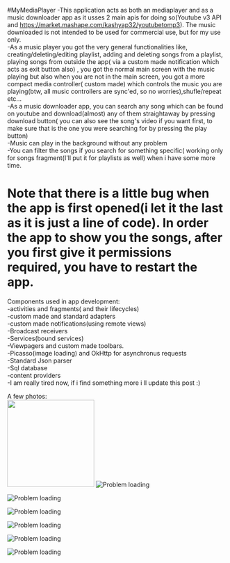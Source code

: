 #MyMediaPlayer
-This application acts as both an mediaplayer and as a music downloader app as it usses 2 main apis for doing so(Youtube v3 API and https://market.mashape.com/kashyap32/youtubetomp3). The music downloaded is not intended to be used for commercial use, but for my use only.<br />
-As a music player you got the very general functionalities like, creating/deleting/editing playlist, adding and deleting songs from a playlist, playing songs from outside the app( via a custom made notification which acts as exit button also) , you got the normal main screen with the music playing but also when you are not in the main screen, you got a more compact media controller( custom made) which controls the music you are playing(btw, all music controllers are sync'ed, so no worries),shufle/repeat etc... <br />
-As a music downloader app, you can search any song which can be found on youtube and download(almost) any of them straightaway by pressing download button( you can also see the song's video if you want first, to make sure that is the one you were searching for by pressing the play button)<br />
-Music can play in the background without any problem<br />
-You can filter the songs if you search for something specific( working only for songs fragment(I'll put it for playlists as well) when i have some more time.<br />
# Note that there is a little bug when the app is first opened(i let it the last as it is just a line of code). In order the app to show you the songs, after you first give it permissions required, you have to restart the app.<br />

Components used in app development:<br />
-activities and fragments( and their lifecycles)<br />
-custom made and standard adapters<br />
-custom made notifications(using remote views)<br />
-Broadcast receivers<br />
-Services(bound services)<br />
-Viewpagers and custom made toolbars.<br />
-Picasso(image loading) and OkHttp for asynchronus requests<br />
-Standard Json parser<br />
-Sql database<br />
-content providers<br />
-I am really tired now, if i find something more i ll update this post :)<br />


A few photos:<br />
<img src="https://github.com/raizen4/AndroidProgramming/blob/master/MyMediaPlayer/Capture%2B_2016-10-20-01-23-30.png"  width="200" height="200">
![Problem loading](https://github.com/raizen4/AndroidProgramming/blob/master/MyMediaPlayer/Capture%2B_2016-10-20-01-23-30.png)

![Problem loading](https://github.com/raizen4/AndroidProgramming/blob/master/MyMediaPlayer/Capture%2B_2016-10-20-01-23-39.png)

![Problem loading](https://github.com/raizen4/AndroidProgramming/blob/master/MyMediaPlayer/Capture%2B_2016-10-20-01-23-56.png)

![Problem loading](https://github.com/raizen4/AndroidProgramming/blob/master/MyMediaPlayer/Capture%2B_2016-10-20-01-24-59.png)

![Problem loading](https://github.com/raizen4/AndroidProgramming/blob/master/MyMediaPlayer/Capture%2B_2016-10-20-11-10-33.png)

![Problem loading](https://github.com/raizen4/AndroidProgramming/blob/master/MyMediaPlayer/Screenshot_2016-10-20-11-11-40.png)
